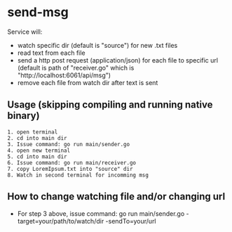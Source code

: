 send-msg
=======

Service will: 
- watch specific dir (default is "source") for new .txt files
- read text from each file
- send a http post request (application/json) for each file to specific url (default is path of "receiver.go" which is "http://localhost:6061/api/msg")
- remove each file from watch dir after text is sent

Usage (skipping compiling and running native binary)
----------
    1. open terminal
    2. cd into main dir
    3. Issue command: go run main/sender.go
    4. open new terminal
    5. cd into main dir
    6. Issue command: go run main/receiver.go
    7. copy LoremIpsum.txt into "source" dir
    8. Watch in second terminal for incomming msg
    
How to change watching file and/or changing url
-----------------------------------------------

- For step 3 above, issue command: go run main/sender.go -target=your/path/to/watch/dir -sendTo=your/url
    
